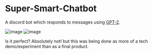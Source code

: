 # Super-Smart-Chatbot
A discord bot which responds to messages using [GPT-2](https://huggingface.co/gpt2).

![image](https://user-images.githubusercontent.com/43968991/206881069-42076bc8-5b5d-42ae-b215-b7b3aea570c1.png)
![image](https://user-images.githubusercontent.com/43968991/206881082-f2d8fff8-12c1-4e13-a8c6-9eed5c85d142.png)

Is it perfect? Absolutely not! but this was being done as more of a tech demo/experiment than as a final product.
